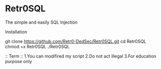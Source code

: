 # Retr0SQL
The simple and easily SQL Injection

Installation

git clone https://github.com/Retr0-DedSec/Retr0SQL.git
cd Retr0SQL
chmod +x Retr0SQL
./Retr0SQL

:: Term ::
1.You can modifired my script
2.Do not act illegal
3.For education purpose only
